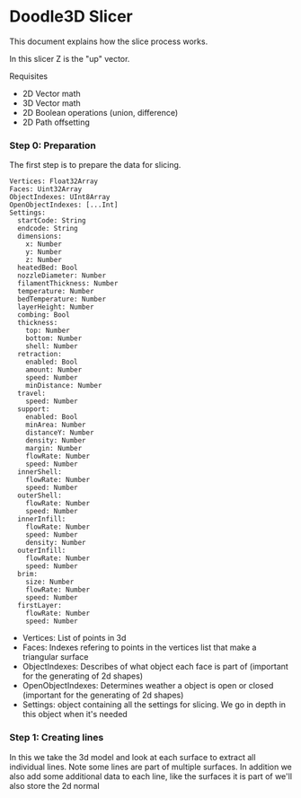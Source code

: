 # Doodle3D Slicer
This document explains how the slice process works.

In this slicer Z is the "up" vector.

Requisites
 - 2D Vector math
 - 3D Vector math
 - 2D Boolean operations (union, difference)
 - 2D Path offsetting

### Step 0: Preparation
The first step is to prepare the data for slicing.
```
Vertices: Float32Array
Faces: Uint32Array
ObjectIndexes: UInt8Array
OpenObjectIndexes: [...Int]
Settings:
  startCode: String
  endcode: String
  dimensions:
    x: Number
    y: Number
    z: Number
  heatedBed: Bool
  nozzleDiameter: Number
  filamentThickness: Number
  temperature: Number
  bedTemperature: Number
  layerHeight: Number
  combing: Bool
  thickness:
    top: Number
    bottom: Number
    shell: Number
  retraction:
    enabled: Bool
    amount: Number
    speed: Number
    minDistance: Number
  travel:
    speed: Number
  support:
    enabled: Bool
    minArea: Number
    distanceY: Number
    density: Number
    margin: Number
    flowRate: Number
    speed: Number
  innerShell:
    flowRate: Number
    speed: Number
  outerShell:
    flowRate: Number
    speed: Number
  innerInfill:
    flowRate: Number
    speed: Number
    density: Number
  outerInfill:
    flowRate: Number
    speed: Number
  brim:
    size: Number
    flowRate: Number
    speed: Number
  firstLayer:
    flowRate: Number
    speed: Number
```
 - Vertices: List of points in 3d
 - Faces: Indexes refering to points in the vertices list that make a triangular surface
 - ObjectIndexes: Describes of what object each face is part of (important for the generating of 2d shapes)
 - OpenObjectIndexes: Determines weather a object is open or closed (important for the generating of 2d shapes)
 - Settings: object containing all the settings for slicing. We go in depth in this object when it's needed

### Step 1: Creating lines
In this we take the 3d model and look at each surface to extract all individual lines. Note some lines are part of multiple surfaces. In addition we also add some additional data to each line, like the surfaces it is part of we'll also store the 2d normal
